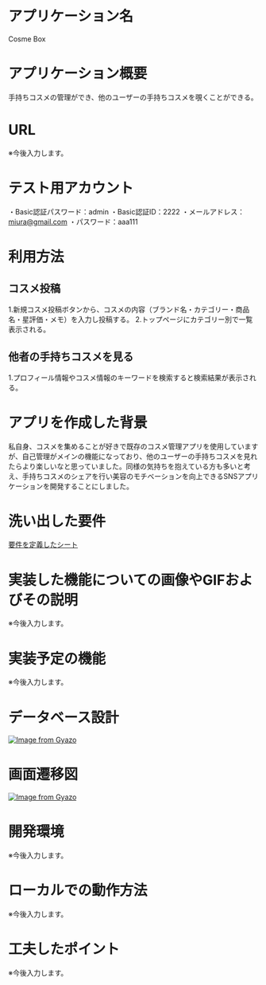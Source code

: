 # アプリケーション名
Cosme Box


# アプリケーション概要
手持ちコスメの管理ができ、他のユーザーの手持ちコスメを覗くことができる。


# URL
※今後入力します。


# テスト用アカウント
・Basic認証パスワード：admin
・Basic認証ID：2222
・メールアドレス：miura@gmail.com
・パスワード：aaa111


# 利用方法


## コスメ投稿
1.新規コスメ投稿ボタンから、コスメの内容（ブランド名・カテゴリー・商品名・星評価・メモ）を入力し投稿する。
2.トップページにカテゴリー別で一覧表示される。


## 他者の手持ちコスメを見る
1.プロフィール情報やコスメ情報のキーワードを検索すると検索結果が表示される。


# アプリを作成した背景
私自身、コスメを集めることが好きで既存のコスメ管理アプリを使用していますが、自己管理がメインの機能になっており、他のユーザーの手持ちコスメを見れたらより楽しいなと思っていました。同様の気持ちを抱えている方も多いと考え、手持ちコスメのシェアを行い美容のモチベーションを向上できるSNSアプリケーションを開発することにしました。


# 洗い出した要件
[要件を定義したシート](https://docs.google.com/spreadsheets/d/1zWZRKlVfFFPCrZWSvo6b2nzWSWcVYRHJ6yjZxkwTHGk/edit#gid=982722306)


# 実装した機能についての画像やGIFおよびその説明
※今後入力します。


# 実装予定の機能
※今後入力します。


# データベース設計
[![Image from Gyazo](https://i.gyazo.com/7db6cfbc7526bee78c3f13fbf6525274.png)](https://gyazo.com/7db6cfbc7526bee78c3f13fbf6525274)


# 画面遷移図
[![Image from Gyazo](https://i.gyazo.com/860a7cac89ed30066de8ead7dfd990e7.png)](https://gyazo.com/860a7cac89ed30066de8ead7dfd990e7)


# 開発環境
※今後入力します。


# ローカルでの動作方法
※今後入力します。


# 工夫したポイント
※今後入力します。

